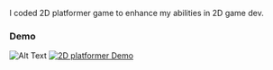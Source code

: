 I coded 2D platformer game to enhance my abilities in 2D game dev.

### Demo
![Alt Text](Assets/demo.gif)
[![2D platformer Demo](https://img.youtube.com/vi/Wf_OJsTsGgc/0.jpg)](https://www.youtube.com/watch?v=Wf_OJsTsGgc)
